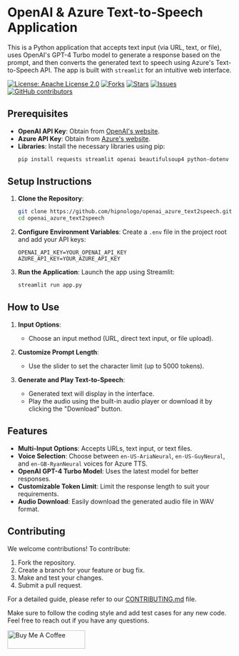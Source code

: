 # OpenAI & Azure Text-to-Speech Application

This is a Python application that accepts text input (via URL, text, or file), uses OpenAI's GPT-4 Turbo model to generate a response based on the prompt, and then converts the generated text to speech using Azure's Text-to-Speech API. The app is built with `streamlit` for an intuitive web interface.

[![License: Apache License 2.0](https://img.shields.io/badge/License-Apache%202.0-blue.svg)](https://opensource.org/licenses/Apache-2.0)
[![Forks](https://img.shields.io/github/forks/hipnologo/openai_azure_text2speech)](https://github.com/hipnologo/openai_azure_text2speech/network/members)
[![Stars](https://img.shields.io/github/stars/hipnologo/openai_azure_text2speech)](https://github.com/hipnologo/openai_azure_text2speech/stargazers)
[![Issues](https://img.shields.io/github/issues/hipnologo/openai_azure_text2speech)](https://github.com/hipnologo/openai_azure_text2speech/issues)
[![GitHub contributors](https://img.shields.io/github/contributors/hipnologo/openai_azure_text2speech)](https://github.com/hipnologo/openai_azure_text2speech/graphs/contributors)

## Prerequisites

- **OpenAI API Key**: Obtain from [OpenAI's website](https://platform.openai.com/signup).
- **Azure API Key**: Obtain from [Azure's website](https://portal.azure.com/).
- **Libraries**: Install the necessary libraries using pip:
  ```bash
  pip install requests streamlit openai beautifulsoup4 python-dotenv
  ```

## Setup Instructions

1. **Clone the Repository**:
   ```bash
   git clone https://github.com/hipnologo/openai_azure_text2speech.git
   cd openai_azure_text2speech
   ```

2. **Configure Environment Variables**:
   Create a `.env` file in the project root and add your API keys:
   ```plaintext
   OPENAI_API_KEY=YOUR_OPENAI_API_KEY
   AZURE_API_KEY=YOUR_AZURE_API_KEY
   ```

3. **Run the Application**:
   Launch the app using Streamlit:
   ```bash
   streamlit run app.py
   ```

## How to Use

1. **Input Options**:
   - Choose an input method (URL, direct text input, or file upload).
   
2. **Customize Prompt Length**:
   - Use the slider to set the character limit (up to 5000 tokens).

3. **Generate and Play Text-to-Speech**:
   - Generated text will display in the interface.
   - Play the audio using the built-in audio player or download it by clicking the "Download" button.

## Features

- **Multi-Input Options**: Accepts URLs, text input, or text files.
- **Voice Selection**: Choose between `en-US-AriaNeural`, `en-US-GuyNeural`, and `en-GB-RyanNeural` voices for Azure TTS.
- **OpenAI GPT-4 Turbo Model**: Uses the latest model for better responses.
- **Customizable Token Limit**: Limit the response length to suit your requirements.
- **Audio Download**: Easily download the generated audio file in WAV format.

## Contributing

We welcome contributions! To contribute:

1. Fork the repository.
2. Create a branch for your feature or bug fix.
3. Make and test your changes.
4. Submit a pull request.

For a detailed guide, please refer to our [CONTRIBUTING.md](CONTRIBUTING.md) file.

Make sure to follow the coding style and add test cases for any new code. Feel free to reach out if you have any questions.

<a href="https://www.buymeacoffee.com/hipnologod" target="_blank"><img src="https://cdn.buymeacoffee.com/buttons/default-orange.png" alt="Buy Me A Coffee" height="41" width="174"></a>
